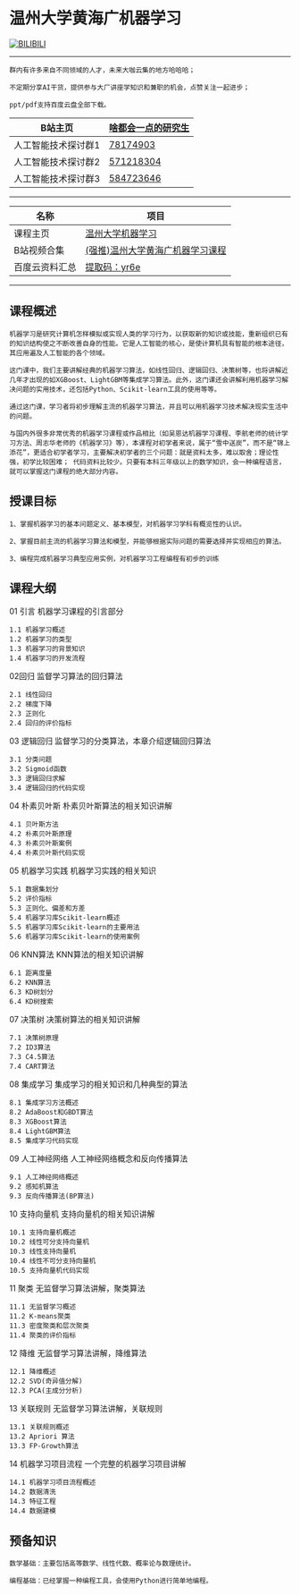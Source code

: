 温州大学黄海广机器学习
===========================

[![BILIBILI](https://github.com/Fafa-DL/Lhy_Machine_Learning/blob/main/Mine.png)](https://space.bilibili.com/46880349)

****

```
群内有许多来自不同领域的人才，未来大咖云集的地方哈哈哈；

不定期分享AI干货，提供参与大厂讲座学知识和兼职的机会，点赞关注一起进步；

ppt/pdf支持百度云盘全部下载。
```
	
|B站主页|[啥都会一点的研究生](https://space.bilibili.com/46880349)|
|---|---|
|人工智能技术探讨群1|[78174903](https://jq.qq.com/?_wv=1027&k=lY5KVICA)|
|人工智能技术探讨群2|[571218304](https://jq.qq.com/?_wv=1027&k=ZCDCT3xV)|
|人工智能技术探讨群3|[584723646](https://jq.qq.com/?_wv=1027&k=bakez5Yz)|

****

|名称|项目|
|---|---|
|课程主页|[温州大学机器学习](https://www.icourse163.org/course/WZU-1464096179)|
|B站视频合集|[(强推)温州大学黄海广机器学习课程](https://www.bilibili.com/video/BV17i4y197UD)|
|百度云资料汇总|[提取码：yr6e](https://pan.baidu.com/s/1OIDsOlvqu7BfmnAu8eU3EQ)|

****

## 课程概述

```
机器学习是研究计算机怎样模拟或实现人类的学习行为，以获取新的知识或技能，重新组织已有的知识结构使之不断改善自身的性能。它是人工智能的核心，是使计算机具有智能的根本途径，其应用遍及人工智能的各个领域。

这门课中，我们主要讲解经典的机器学习算法，如线性回归、逻辑回归、决策树等，也将讲解近几年才出现的如XGBoost、LightGBM等集成学习算法。此外，这门课还会讲解利用机器学习解决问题的实用技术，还包括Python、Scikit-learn工具的使用等等。

通过这门课，学习者将初步理解主流的机器学习算法，并且可以用机器学习技术解决现实生活中的问题。

与国内外很多非常优秀的机器学习课程或作品相比（如吴恩达机器学习课程、李航老师的统计学习方法、周志华老师的《机器学习》等），本课程对初学者来说，属于“雪中送炭”，而不是“锦上添花”，更适合初学者学习，主要解决初学者的三个问题：就是资料太多，难以取舍；理论性强，初学比较困难； 代码资料比较少。只要有本科三年级以上的数学知识，会一种编程语言，就可以掌握这门课程的绝大部分内容。
```

## 授课目标

```
1、掌握机器学习的基本问题定义、基本模型，对机器学习学科有概览性的认识。

2、掌握目前主流的机器学习算法和模型，并能够根据实际问题的需要选择并实现相应的算法。

3、编程完成机器学习典型应用实例，对机器学习工程编程有初步的训练
```

## 课程大纲

01 引言
    机器学习课程的引言部分

    1.1 机器学习概述
    1.2 机器学习的类型
    1.3 机器学习的背景知识
    1.4 机器学习的开发流程
02回归
    监督学习算法的回归算法

    2.1 线性回归
    2.2 梯度下降
    2.3 正则化
    2.4 回归的评价指标
03 逻辑回归
    监督学习的分类算法，本章介绍逻辑回归算法

    3.1 分类问题
    3.2 Sigmoid函数
    3.3 逻辑回归求解
    3.4 逻辑回归的代码实现
04 朴素贝叶斯
    朴素贝叶斯算法的相关知识讲解

    4.1 贝叶斯方法
    4.2 朴素贝叶斯原理
    4.3 朴素贝叶斯案例
    4.4 朴素贝叶斯代码实现
05 机器学习实践
    机器学习实践的相关知识

    5.1 数据集划分
    5.2 评价指标
    5.3 正则化、偏差和方差
    5.4 机器学习库Scikit-learn概述
    5.5 机器学习库Scikit-learn的主要用法
    5.6 机器学习库Scikit-learn的使用案例
06 KNN算法
    KNN算法的相关知识讲解

    6.1 距离度量
    6.2 KNN算法
    6.3 KD树划分
    6.4 KD树搜索
07 决策树
    决策树算法的相关知识讲解

    7.1 决策树原理
    7.2 ID3算法
    7.3 C4.5算法
    7.4 CART算法
08 集成学习
    集成学习的相关知识和几种典型的算法

    8.1 集成学习方法概述
    8.2 AdaBoost和GBDT算法
    8.3 XGBoost算法
    8.4 LightGBM算法
    8.5 集成学习代码实现
09 人工神经网络
    人工神经网络概念和反向传播算法

    9.1 人工神经网络概述
    9.2 感知机算法
    9.3 反向传播算法(BP算法)
10 支持向量机
    支持向量机的相关知识讲解

    10.1 支持向量机概述
    10.2 线性可分支持向量机
    10.3 线性支持向量机
    10.4 线性不可分支持向量机
    10.5 支持向量机代码实现
11 聚类
    无监督学习算法讲解，聚类算法

    11.1 无监督学习概述
    11.2 K-means聚类
    11.3 密度聚类和层次聚类
    11.4 聚类的评价指标
12 降维
    无监督学习算法讲解，降维算法

    12.1 降维概述
    12.2 SVD(奇异值分解)
    12.3 PCA(主成分分析)
13 关联规则
    无监督学习算法讲解，关联规则

    13.1 关联规则概述
    13.2 Apriori 算法
    13.3 FP-Growth算法
14 机器学习项目流程
    一个完整的机器学习项目讲解

    14.1 机器学习项目流程概述
    14.2 数据清洗
    14.3 特征工程
    14.4 数据建模

## 预备知识

```
数学基础：主要包括高等数学、线性代数、概率论与数理统计。

编程基础：已经掌握一种编程工具，会使用Python进行简单地编程。
```

